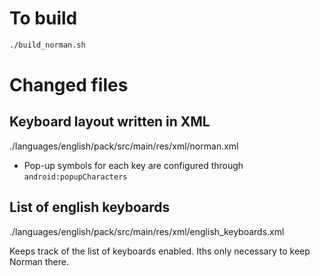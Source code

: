 # To build

```sh
./build_norman.sh
```

# Changed files

## Keyboard layout written in XML

./languages/english/pack/src/main/res/xml/norman.xml

- Pop-up symbols for each key are configured through `android:popupCharacters`

## List of english keyboards

./languages/english/pack/src/main/res/xml/english_keyboards.xml

Keeps track of the list of keyboards enabled. Iths only necessary to keep Norman there.
